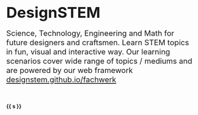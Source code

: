 <h1><big><big>DesignSTEM</big></big></h1>

<p><big><big>Science, Technology, Engineering and Math for future designers and craftsmen. Learn STEM topics in fun, visual and interactive way. Our learning scenarios cover wide range of topics / mediums and are powered by our web framework <a href="https://designstem.github.io/fachwerk">designstem.github.io/fachwerk</a></big></big></p>

<br>

<div class="grid" style="--cols: 1fr 1fr 1fr 1fr">

<f-card v-for="s in ['algorithms','colorbits','colorblindness','dyes','easing','example','frequency','frequency_camera','hexagons','metamerism','patterns','plastics','pottery','rgblamp_mixer','rgblamp_timeline','rgblamp_vision','spirals','sunshade','tattoo','tattoo_icons','triangles_explorer','triangles_corners']">
  <a :href="'./' + s"><h4>{{ s }}</h4></a>
  <br><br><br><br><br>
</f-card>
